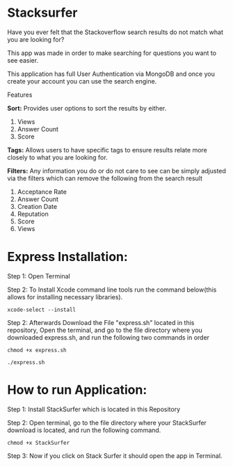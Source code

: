# Stacksurfer 
Have you ever felt that the Stackoverflow search results do not match what you are looking for? 

This app was made in order to make searching for questions you want to see easier. 

This application has full User Authentication via MongoDB and once you create your account you can use the search engine. 

Features

**Sort:** Provides user options to sort the results by either. 

  1. Views
  2. Answer Count
  3. Score

**Tags:** Allows users to have specific tags to ensure results relate more closely to what you are looking for. 

**Filters:** Any information you do or do not care to see can be simply adjusted via the filters which can remove the following from the search result 
  1. Acceptance Rate
  2. Answer Count
  3. Creation Date
  4. Reputation
  5. Score
  6. Views


# Express Installation: 

Step 1: Open Terminal


Step 2: To Install Xcode command line tools run the command below(this allows for installing necessary libraries).

```xcode-select --install ```


Step 2: Afterwards Download the File "express.sh" located in this repository, Open the terminal, and go to the file directory where you downloaded express.sh, and run the following two commands in order 

```chmod +x express.sh```


```./express.sh``` 


# How to run Application: 

Step 1: Install StackSurfer which is located in this Repository

Step 2: Open terminal, go to the file directory where your StackSurfer download is located, and run the following command.

```chmod +x StackSurfer```

Step 3: Now if you click on Stack Surfer it should open the app in Terminal.











  




